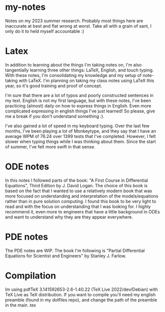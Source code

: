 # my-notes
Notes on my 2023 summer research. Probably most things here are inaccurate at best and flat wrong at worst. Take all with a grain of sant, I only do it to held myself accountable :)

# Latex
In addition to learning about the things I'm taking notes on, I'm also tangentially learning three other things: LaTeX, English, and touch typing. With these notes, I'm consolidating my knowledge and my setup of note-taking with LaTeX. I'm planning on taking my class notes using LaTeX this year, so it's good training and proof of concept.

I'm sure that there are a lot of typos and poorly constructed sentences in my text. English is not my first language, but with these notes, I've been practicing (almost) daily on how to express things in English. Even more complicated expressing in english things I've just learned! So please, give me a break if you don't understand something :).

I've also gained a lot of speed in my keyboard typing. Over the last few months, I've been playing a lot of Monkeytype, and they say that I have an average WPM of 76.24 over 1399 tests that I've completed. However, I felt slower when typing things while I was thinking about them. Since the start of summer, I've felt more swift in that sense.

# ODE notes
In this notes I followed parts of the book: "A First Course in Differential Equations", Third Edition by J. David Logan. 
The choice of this book is based on the fact that I wanted to use a relatively modern book that was more focused on understanding and interpretation of the models/equations
rather than in pure solution computing. I found this book to be very light to read and with the focus on understanding that I was looking for. I highly recommend it, 
even more to engineers that have a little background in ODEs and want to understand why they are they appear everywhere.
# PDE notes
The PDE notes are WIP. The book I'm following is "Partial Differential Equations for Scientist and Engineers" by Stanley J. Farlow. 

# Compilation
Im using pdfTeX 3.141592653-2.6-1.40.22 (TeX Live 2022/dev/Debian) with  TeX Live as TeX distribution.
If you want to compile you'll need my english preamble (found in my dotfiles repo), and change the path of the preamble in the main .tex
